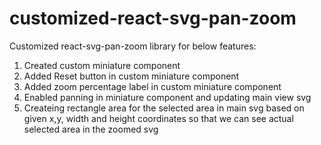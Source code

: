 # customized-react-svg-pan-zoom

Customized react-svg-pan-zoom library for below features:

1. Created custom miniature component
2. Added Reset button in custom miniature component
3. Added zoom percentage label in custom miniature component
4. Enabled panning in miniature component and updating main view svg
5. Createing rectangle area for the selected area in main svg based on given x,y, width and height coordinates so that we can see actual selected area in the zoomed svg
